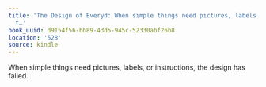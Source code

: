 ```yaml
---
title: 'The Design of Everyd: When simple things need pictures, labels, or instructions,
  t…'
book_uuid: d9154f56-bb89-43d5-945c-52330abf26b8
location: '528'
source: kindle
---
```


When simple things need pictures, labels, or instructions, the design has failed.